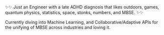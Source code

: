 ✨✨ Just an Engineer with a late ADHD diagnosis that likes outdoors, games, quantum physics, statistics, space, stonks, numbers, and MBSE. ✨✨


Currently diving into Machine Learning, and Collaborative/Adaptive APIs for the unifying of MBSE across industries and loving it.
